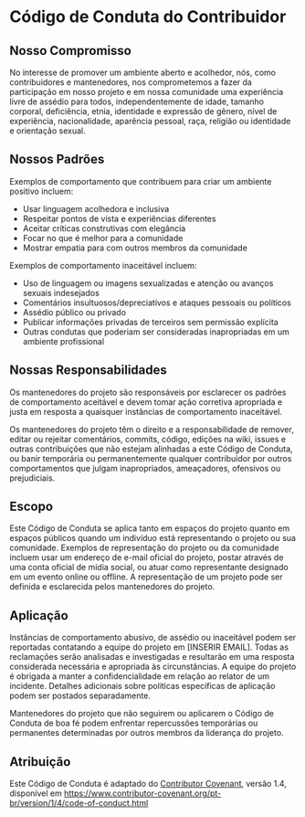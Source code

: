 # Código de Conduta do Contribuidor

## Nosso Compromisso

No interesse de promover um ambiente aberto e acolhedor, nós, como contribuidores e mantenedores, nos comprometemos a fazer da participação em nosso projeto e em nossa comunidade uma experiência livre de assédio para todos, independentemente de idade, tamanho corporal, deficiência, etnia, identidade e expressão de gênero, nível de experiência, nacionalidade, aparência pessoal, raça, religião ou identidade e orientação sexual.

## Nossos Padrões

Exemplos de comportamento que contribuem para criar um ambiente positivo incluem:

* Usar linguagem acolhedora e inclusiva
* Respeitar pontos de vista e experiências diferentes
* Aceitar críticas construtivas com elegância
* Focar no que é melhor para a comunidade
* Mostrar empatia para com outros membros da comunidade

Exemplos de comportamento inaceitável incluem:

* Uso de linguagem ou imagens sexualizadas e atenção ou avanços sexuais indesejados
* Comentários insultuosos/depreciativos e ataques pessoais ou políticos
* Assédio público ou privado
* Publicar informações privadas de terceiros sem permissão explícita
* Outras condutas que poderiam ser consideradas inapropriadas em um ambiente profissional

## Nossas Responsabilidades

Os mantenedores do projeto são responsáveis por esclarecer os padrões de comportamento aceitável e devem tomar ação corretiva apropriada e justa em resposta a quaisquer instâncias de comportamento inaceitável.

Os mantenedores do projeto têm o direito e a responsabilidade de remover, editar ou rejeitar comentários, commits, código, edições na wiki, issues e outras contribuições que não estejam alinhadas a este Código de Conduta, ou banir temporária ou permanentemente qualquer contribuidor por outros comportamentos que julgam inapropriados, ameaçadores, ofensivos ou prejudiciais.

## Escopo

Este Código de Conduta se aplica tanto em espaços do projeto quanto em espaços públicos quando um indivíduo está representando o projeto ou sua comunidade. Exemplos de representação do projeto ou da comunidade incluem usar um endereço de e-mail oficial do projeto, postar através de uma conta oficial de mídia social, ou atuar como representante designado em um evento online ou offline. A representação de um projeto pode ser definida e esclarecida pelos mantenedores do projeto.

## Aplicação

Instâncias de comportamento abusivo, de assédio ou inaceitável podem ser reportadas contatando a equipe do projeto em [INSERIR EMAIL]. Todas as reclamações serão analisadas e investigadas e resultarão em uma resposta considerada necessária e apropriada às circunstâncias. A equipe do projeto é obrigada a manter a confidencialidade em relação ao relator de um incidente. Detalhes adicionais sobre políticas específicas de aplicação podem ser postados separadamente.

Mantenedores do projeto que não seguirem ou aplicarem o Código de Conduta de boa fé podem enfrentar repercussões temporárias ou permanentes determinadas por outros membros da liderança do projeto.

## Atribuição

Este Código de Conduta é adaptado do [Contributor Covenant][homepage], versão 1.4,
disponível em https://www.contributor-covenant.org/pt-br/version/1/4/code-of-conduct.html

[homepage]: https://www.contributor-covenant.org 